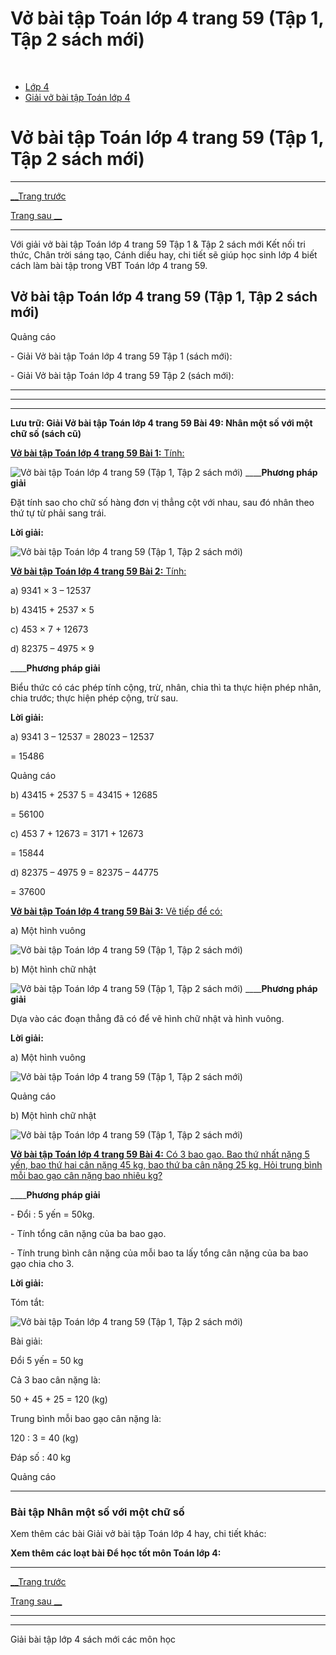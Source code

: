 # Vở bài tập Toán lớp 4 trang 59 (Tập 1, Tập 2 sách mới)

﻿

  * [Lớp 4](https://vietjack.com/series/lop-4.jsp)
  * [Giải vở bài tập Toán lớp 4](https://vietjack.com/giai-vo-bai-tap-toan-4/index.jsp)



# Vở bài tập Toán lớp 4 trang 59 (Tập 1, Tập 2 sách mới)

* * *

[__Trang trước](https://vietjack.com/giai-vo-bai-tap-toan-4/bai-48-luyen-tap-chung.jsp)

[Trang sau __](https://vietjack.com/giai-vo-bai-tap-toan-4/bai-50-tinh-chat-giao-hoan-cua-phep-nhan.jsp)

* * *

Với giải vở bài tập Toán lớp 4 trang 59 Tập 1 & Tập 2 sách mới Kết nối tri thức, Chân trời sáng tạo, Cánh diều hay, chi tiết sẽ giúp học sinh lớp 4 biết cách làm bài tập trong VBT Toán lớp 4 trang 59.

## Vở bài tập Toán lớp 4 trang 59 (Tập 1, Tập 2 sách mới)

Quảng cáo

\- Giải Vở bài tập Toán lớp 4 trang 59 Tập 1 (sách mới):

\- Giải Vở bài tập Toán lớp 4 trang 59 Tập 2 (sách mới):

* * *

* * *

* * *

**Lưu trữ: Giải Vở bài tập Toán lớp 4 trang 59 Bài 49: Nhân một số với một chữ số (sách cũ)**

[**Vở bài tập Toán lớp 4 trang 59 Bài 1:** Tính: ](https://vietjack.com/giai-vo-bai-tap-toan-4/bai-1-trang-59-vbt-toan-4-tap-1.jsp)

![Vở bài tập Toán lớp 4 trang 59 \(Tập 1, Tập 2 sách mới\)](https://vietjack.com/giai-vo-bai-tap-toan-4/images/bai-1-trang-59-vbt-toan-4-tap-1.PNG) ____**Phương pháp giải**

Đặt tính sao cho chữ số hàng đơn vị thẳng cột với nhau, sau đó nhân theo thứ tự từ phải sang trái.

**Lời giải:**

![Vở bài tập Toán lớp 4 trang 59 \(Tập 1, Tập 2 sách mới\)](https://vietjack.com/giai-vo-bai-tap-toan-4/images/2022-bai-1-trang-59-vbt-toan-4-tap-1-sua2022.PNG)

[**Vở bài tập Toán lớp 4 trang 59 Bài 2:** Tính: ](https://vietjack.com/giai-vo-bai-tap-toan-4/bai-2-trang-59-vbt-toan-4-tap-1.jsp)

a) 9341 × 3 – 12537 

b) 43415 + 2537 × 5 

c) 453 × 7 + 12673 

d) 82375 – 4975 × 9 

____**Phương pháp giải**

Biểu thức có các phép tính cộng, trừ, nhân, chia thì ta thực hiện phép nhân, chia trước; thực hiện phép cộng, trừ sau.

**Lời giải:**

a) 9341 3 – 12537 = 28023 – 12537

= 15486

Quảng cáo

b) 43415 + 2537 5 = 43415 + 12685

= 56100

c) 453 7 + 12673 = 3171 + 12673

= 15844

d) 82375 – 4975 9 = 82375 – 44775

= 37600

[**Vở bài tập Toán lớp 4 trang 59 Bài 3:** Vẽ tiếp để có: ](https://vietjack.com/giai-vo-bai-tap-toan-4/bai-3-trang-59-vbt-toan-4-tap-1.jsp)

a) Một hình vuông 

![Vở bài tập Toán lớp 4 trang 59 \(Tập 1, Tập 2 sách mới\)](https://vietjack.com/giai-vo-bai-tap-toan-4/images/bai-3-trang-59-vbt-toan-4-tap-1.PNG)

b) Một hình chữ nhật

![Vở bài tập Toán lớp 4 trang 59 \(Tập 1, Tập 2 sách mới\)](https://vietjack.com/giai-vo-bai-tap-toan-4/images/bai-3-trang-59-vbt-toan-4-tap-1-1.PNG) ____**Phương pháp giải**

Dựa vào các đoạn thẳng đã có để vẽ hình chữ nhật và hình vuông.

**Lời giải:**

a) Một hình vuông

![Vở bài tập Toán lớp 4 trang 59 \(Tập 1, Tập 2 sách mới\)](https://vietjack.com/giai-vo-bai-tap-toan-4/images/bai-3-trang-59-vbt-toan-4-tap-1-2.PNG)

Quảng cáo

b) Một hình chữ nhật

![Vở bài tập Toán lớp 4 trang 59 \(Tập 1, Tập 2 sách mới\)](https://vietjack.com/giai-vo-bai-tap-toan-4/images/bai-3-trang-59-vbt-toan-4-tap-1-3.PNG)

[**Vở bài tập Toán lớp 4 trang 59 Bài 4:** Có 3 bao gạo. Bao thứ nhất nặng 5 yến, bao thứ hai cân nặng 45 kg, bao thứ ba cân nặng 25 kg. Hỏi trung bình mỗi bao gạo cân nặng bao nhiêu kg?](https://vietjack.com/giai-vo-bai-tap-toan-4/bai-4-trang-59-vbt-toan-4-tap-1.jsp)

____**Phương pháp giải**

\- Đổi : 5 yến = 50kg.

\- Tính tổng cân nặng của ba bao gạo.

\- Tính trung bình cân nặng của mỗi bao ta lấy tổng cân nặng của ba bao gạo chia cho 3.

**Lời giải:**

Tóm tắt:

![Vở bài tập Toán lớp 4 trang 59 \(Tập 1, Tập 2 sách mới\)](https://vietjack.com/giai-vo-bai-tap-toan-4/images/bai-4-trang-59-vbt-toan-4-tap-1.PNG)

Bài giải:

Đổi 5 yến = 50 kg

Cả 3 bao cân nặng là:

50 + 45 + 25 = 120 (kg)

Trung bình mỗi bao gạo cân nặng là:

120 : 3 = 40 (kg)

Đáp số : 40 kg

Quảng cáo

* * *

### **Bài tập Nhân một số với một chữ số**

Xem thêm các bài Giải vở bài tập Toán lớp 4 hay, chi tiết khác:

**Xem thêm các loạt bài Để học tốt môn Toán lớp 4:**

* * *

[__Trang trước](https://vietjack.com/giai-vo-bai-tap-toan-4/bai-48-luyen-tap-chung.jsp)

[Trang sau __](https://vietjack.com/giai-vo-bai-tap-toan-4/bai-50-tinh-chat-giao-hoan-cua-phep-nhan.jsp)

* * *

* * *

Giải bài tập lớp 4 sách mới các môn học
